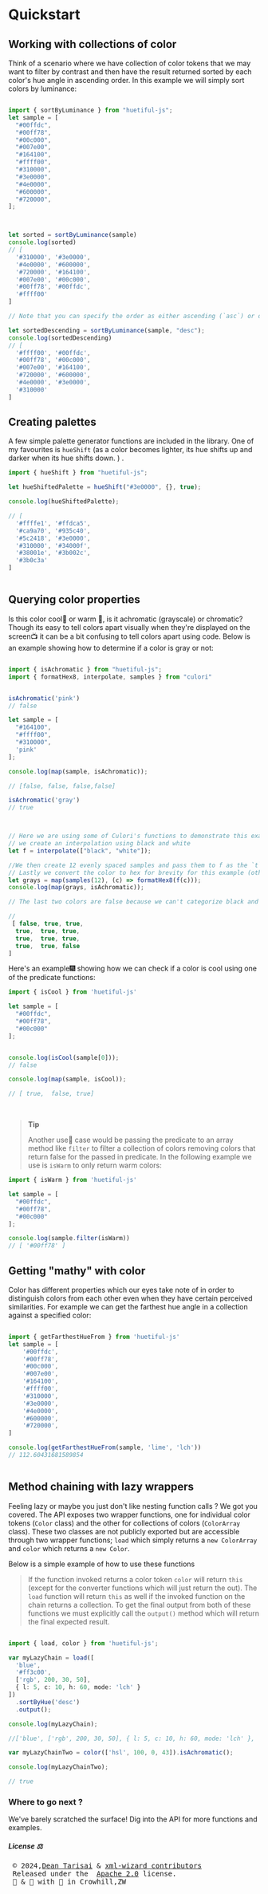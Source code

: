 # Quickstart

## Working with collections of color

Think of a scenario where we have collection of color tokens that we may want to filter by contrast and then have the result returned sorted by each color's hue angle in ascending order. In this example we will simply sort colors by luminance:

```ts

import { sortByLuminance } from "huetiful-js";
let sample = [
  "#00ffdc",
  "#00ff78",
  "#00c000",
  "#007e00",
  "#164100",
  "#ffff00",
  "#310000",
  "#3e0000",
  "#4e0000",
  "#600000",
  "#720000",
];



let sorted = sortByLuminance(sample)
console.log(sorted)
// [
  '#310000', '#3e0000',
  '#4e0000', '#600000',
  '#720000', '#164100',
  '#007e00', '#00c000',
  '#00ff78', '#00ffdc',
  '#ffff00'
]

// Note that you can specify the order as either ascending (`asc`) or descending (`desc`). The default is ascending. :

let sortedDescending = sortByLuminance(sample, "desc");
console.log(sortedDescending)
// [
  '#ffff00', '#00ffdc',
  '#00ff78', '#00c000',
  '#007e00', '#164100',
  '#720000', '#600000',
  '#4e0000', '#3e0000',
  '#310000'
]

```

## Creating palettes

A few simple palette generator functions are included in the library. One of my favourites is `hueShift`  (as a color becomes lighter, its hue shifts up and darker when its hue shifts down. ) .

```ts
import { hueShift } from "huetiful-js";

let hueShiftedPalette = hueShift("#3e0000", {}, true);

console.log(hueShiftedPalette);

// [
  '#ffffe1', '#ffdca5',
  '#ca9a70', '#935c40',
  '#5c2418', '#3e0000',
  '#310000', '#34000f',
  '#38001e', '#3b002c',
  '#3b0c3a'
]



```

## Querying color properties

Is this color cool🥶 or warm 🥵, is it achromatic (grayscale) or chromatic? Though its easy to tell colors apart visually when they're displayed on the screen📺 it can be a bit confusing to tell colors apart using code. Below is an example showing how to determine if a color is gray or not:

```ts

import { isAchromatic } from "huetiful-js";
import { formatHex8, interpolate, samples } from "culori"


isAchromatic('pink')
// false

let sample = [
  "#164100",
  "#ffff00",
  "#310000",
  'pink'
];

console.log(map(sample, isAchromatic));

// [false, false, false,false]

isAchromatic('gray')
// true



// Here we are using some of Culori's functions to demonstrate this example
// we create an interpolation using black and white
let f = interpolate(["black", "white"]);

//We then create 12 evenly spaced samples and pass them to f as the `t` param required by an interpolating function.
// Lastly we convert the color to hex for brevity for this example (otherwise color objects work fine too.)
let grays = map(samples(12), (c) => formatHex8(f(c)));
console.log(map(grays, isAchromatic));

// The last two colors are false because we can't categorize black and white as achromatic.

//
 [ false, true, true,
  true,  true, true,
  true,  true, true,
  true,  true, false
]

```

Here's an example🎆 showing how we can check if a color is cool using one of the predicate functions:

```ts
import { isCool } from 'huetiful-js'

let sample = [
  "#00ffdc",
  "#00ff78",
  "#00c000"
];


console.log(isCool(sample[0]));
// false

console.log(map(sample, isCool));

// [ true,  false, true]


```

<br/>

> **Tip**
>
> Another use👷 case would be passing the predicate to an array method like `filter` to filter a collection of colors removing colors that return false for the passed in predicate. In the following example we use is `isWarm` to only return warm colors:

```ts
import { isWarm } from 'huetiful-js'

let sample = [
  "#00ffdc",
  "#00ff78",
  "#00c000"
];

console.log(sample.filter(isWarm))
// [ '#00ff78' ]


```

## Getting "mathy" with color

Color has different properties which our eyes take note of in order to distinguish colors from each other even when they have certain perceived similarities. For example we can get the farthest hue angle in a collection against a specified color:

```ts

import { getFarthestHueFrom } from 'huetiful-js'
let sample = [
    '#00ffdc',
    '#00ff78',
    '#00c000',
    '#007e00',
    '#164100',
    '#ffff00',
    '#310000',
    '#3e0000',
    '#4e0000',
    '#600000',
    '#720000',
]

console.log(getFarthestHueFrom(sample, 'lime', 'lch'))
// 112.60431681589854



```

## Method chaining with lazy wrappers

Feeling lazy or maybe you just don't like nesting function calls ? We got you covered. The API exposes two wrapper functions, one for individual color tokens (`Color` class) and the other for collections of colors (`ColorArray` class). These two classes are not publicly exported but are accessible through two wrapper functions; `load` which simply returns a `new ColorArray` and `color` which returns a `new Color`.

Below is a simple example of how to use these functions

> If the function invoked returns a color token `color` will return `this` (except for the converter functions which will just return the out). The `load` function will return `this` as well if the invoked function on the chain returns a collection. To get the final output from both of these functions we must explicitly call the `output()` method which will return the final expected result.

```ts

import { load, color } from 'huetiful-js';

var myLazyChain = load([
  'blue',
  '#ff3c00',
  ['rgb', 200, 30, 50],
  { l: 5, c: 10, h: 60, mode: 'lch' }
])
  .sortByHue('desc')
  .output();

console.log(myLazyChain);

//['blue', ['rgb', 200, 30, 50], { l: 5, c: 10, h: 60, mode: 'lch' }, '#ff3c00'];

var myLazyChainTwo = color(['hsl', 100, 0, 43]).isAchromatic();

console.log(myLazyChainTwo);

// true

```

### Where to go next ?

We've barely scratched the surface! Dig into the API for more functions and examples.

##### License ⚖️

 <pre>
 © 2024,<a href='https://deantarisai.me'>Dean Tarisai</a> & <a href='https://github.com/xml-wizard/huetiful'>xml-wizard contributors</a>
 Released under the  <a href="http://www.apache.org/licenses/LICENSE-2.0">Apache 2.0</a> license.</h5>
 🧪 & 🔬 with 🥃 in Crowhill,ZW
 </pre>
